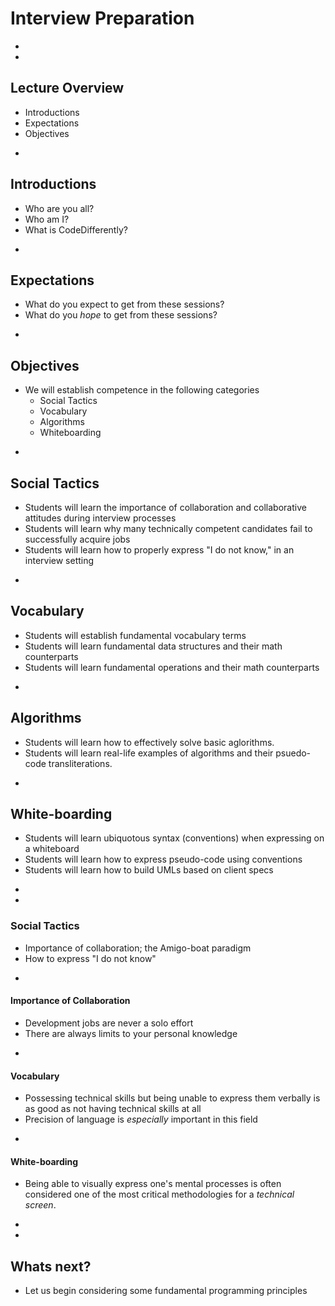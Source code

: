 # Interview Preparation








-
-
## Lecture Overview
* Introductions
* Expectations
* Objectives


-
## Introductions
* Who are you all?
* Who am I?
* What is CodeDifferently?


-
## Expectations
* What do you expect to get from these sessions?
* What do you _hope_ to get from these sessions?


-
## Objectives
* We will establish competence in the following categories
    * Social Tactics
    * Vocabulary
    * Algorithms
    * Whiteboarding

-
## Social Tactics
* Students will learn the importance of collaboration and collaborative attitudes during interview processes
* Students will learn why many technically competent candidates fail to successfully acquire jobs
* Students will learn how to properly express "I do not know," in an interview setting

-
## Vocabulary
* Students will establish fundamental vocabulary terms
* Students will learn fundamental data structures and their math counterparts
* Students will learn fundamental operations and their math counterparts

-
## Algorithms
* Students will learn how to effectively solve basic aglorithms.
* Students will learn real-life examples of algorithms and their psuedo-code transliterations.

-
## White-boarding
* Students will learn ubiquotous syntax (conventions) when expressing on a whiteboard
* Students will learn how to express pseudo-code using conventions
* Students will learn how to build UMLs based on client specs








-
-
### Social Tactics
* Importance of collaboration; the Amigo-boat paradigm
* How to express "I do not know"

-
#### Importance of Collaboration
* Development jobs are never a solo effort
* There are always limits to your personal knowledge


-
#### Vocabulary
* Possessing technical skills but being unable to express them verbally is as good as not having technical skills at all
* Precision of language is _especially_ important in this field


-
#### White-boarding
* Being able to visually express one's mental processes is often considered one of the most critical methodologies for a _technical screen_.












-
-
## Whats next?
* Let us begin considering some fundamental programming principles
